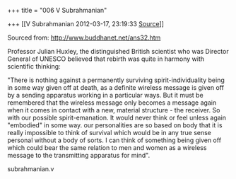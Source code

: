 +++
title = "006 V Subrahmanian"

+++
[[V Subrahmanian	2012-03-17, 23:19:33 [Source](https://groups.google.com/g/bvparishat/c/bxZ-mOGUEKo)]]



Sourced from: <http://www.buddhanet.net/ans32.htm>  

Professor Julian Huxley, the distinguished British scientist who was Director General of UNESCO believed that rebirth was quite in harmony with scientific thinking:

"There is nothing against a permanently surviving spirit-individuality being in some way given off at death, as a definite wireless message is given off by a sending apparatus working in a particular ways. But it must be remembered that the wireless message only becomes a message again when it comes in contact with a new, material structure - the receiver. So with our possible spirit-emanation. It would never think or feel unless again "embodied" in some way. our personalities are so based on body that it is really impossible to think of survival which would be in any true sense personal without a body of sorts. I can think of something being given off which could bear the same relation to men and women as a wireless message to the transmitting apparatus for mind".  

  

subrahmanian.v  

  

